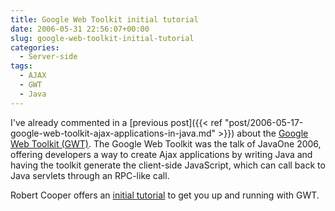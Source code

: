 ```yaml
---
title: Google Web Toolkit initial tutorial
date: 2006-05-31 22:56:07+00:00
slug: google-web-toolkit-initial-tutorial
categories:
  - Server-side
tags:
  - AJAX
  - GWT
  - Java
---
```


I've already commented in a [previous post]({{< ref "post/2006-05-17-google-web-toolkit-ajax-applications-in-java.md" >}}) about the [Google Web Toolkit (GWT)](http://www.gwtproject.org/). The Google Web Toolkit was the talk of JavaOne 2006, offering developers a way to create Ajax applications by writing Java and having the toolkit generate the client-side JavaScript, which can call back to Java servlets through an RPC-like call.

Robert Cooper offers an [initial tutorial](http://www.onjava.com/pub/a/onjava/2006/05/31/working-with-google-web-toolkit.html) to get you up and running with GWT.
